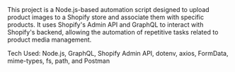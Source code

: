 <body>This project is a Node.js-based automation script designed to upload product images to a Shopify store and associate them with specific products. It uses Shopify's Admin API and GraphQL to interact with Shopify's backend, allowing the automation of repetitive tasks related to product media management.


Tech Used: Node.js, GraphQL, Shopify Admin API, dotenv, axios, FormData, mime-types, fs, path, and Postman</body>

